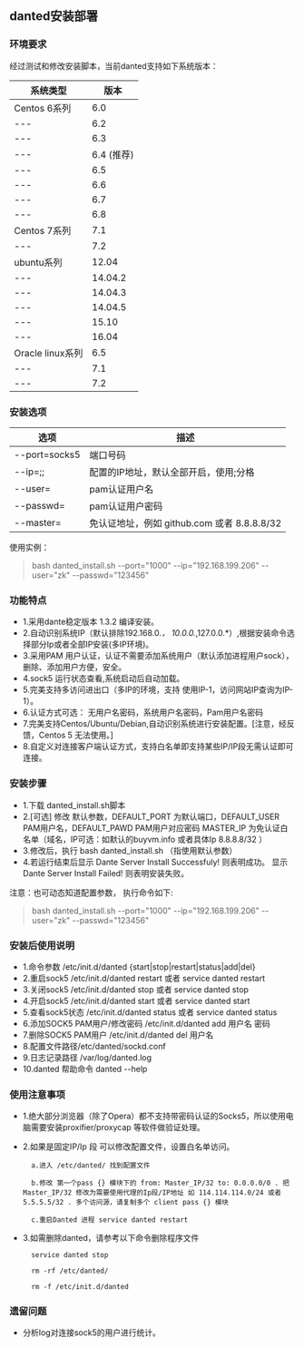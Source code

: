 ## danted安装部署
### 环境要求
经过测试和修改安装脚本，当前danted支持如下系统版本：

系统类型 | 版本
---|---
Centos 6系列 | 6.0
---| 6.2
---| 6.3
---| 6.4 (推荐)
---| 6.5
---| 6.6
---| 6.7
---| 6.8
Centos 7系列 | 7.1
---| 7.2
ubuntu系列	| 12.04
---| 14.04.2
---| 14.04.3
---| 14.04.5
---| 15.10
---| 16.04
Oracle linux系列	| 6.5
---| 7.1
---| 7.2

### 安装选项

选项 | 描述
---|---
--port=socks5 | 端口号码
--ip=;;	| 配置的IP地址，默认全部开启，使用;分格
--user=	| pam认证用户名
--passwd= | pam认证用户密码
--master= | 免认证地址，例如 github.com 或者 8.8.8.8/32

使用实例：
>bash danted_install.sh --port="1000" --ip="192.168.199.206" --user="zk" --passwd="123456"

### 功能特点
- 1.采用dante稳定版本 1.3.2 编译安装。
- 2.自动识别系统IP（默认排除192.168.0.*， 10.0.0.*,127.0.0.*）,根据安装命令选择部分Ip或者全部IP安装(多IP环境)。
- 3.采用PAM 用户认证，认证不需要添加系统用户（默认添加进程用户sock），删除、添加用户方便，安全。
- 4.sock5 运行状态查看,系统启动后自动加载。
- 5.完美支持多访问进出口（多IP的环境，支持 使用IP-1，访问网站IP查询为IP-1）。
- 6.认证方式可选： 无用户名密码，系统用户名密码，Pam用户名密码
- 7.完美支持Centos/Ubuntu/Debian,自动识别系统进行安装配置。[注意，经反馈，Centos 5 无法使用。]
- 8.自定义对连接客户端认证方式，支持白名单即支持某些IP/IP段无需认证即可连接。

### 安装步骤
- 1.下载 danted_install.sh脚本
- 2.[可选] 修改 默认参数，DEFAULT_PORT 为默认端口，DEFAULT_USER PAM用户名，DEFAULT_PAWD PAM用户对应密码 MASTER_IP 为免认证白名单（域名，IP可选：如默认的buyvm.info 或者具体Ip 8.8.8.8/32 ）
- 3.修改后，执行 bash danted_install.sh （指使用默认参数）
- 4.若运行结束后显示 Dante Server Install Successfuly! 则表明成功。
显示 Dante Server Install Failed! 则表明安装失败。

注意：也可动态知道配置参数， 执行命令如下:
>bash danted_install.sh --port="1000" --ip="192.168.199.206" --user="zk" --passwd="123456"

### 安装后使用说明
- 1.命令参数 /etc/init.d/danted {start|stop|restart|status|add|del}
- 2.重启sock5 /etc/init.d/danted restart 或者 service danted restart
- 3.关闭sock5 /etc/init.d/danted stop 或者 service danted stop
- 4.开启sock5 /etc/init.d/danted start 或者 service danted start
- 5.查看sock5状态 /etc/init.d/danted status 或者 service danted status
- 6.添加SOCK5 PAM用户/修改密码 /etc/init.d/danted add 用户名 密码
- 7.删除SOCK5 PAM用户 /etc/init.d/danted del 用户名
- 8.配置文件路径/etc/danted/sockd.conf
- 9.日志记录路径 /var/log/danted.log
- 10.danted 帮助命令 danted --help

### 使用注意事项
- 1.绝大部分浏览器（除了Opera）都不支持带密码认证的Socks5，所以使用电脑需要安装proxifier/proxycap 等软件做验证处理。
- 2.如果是固定IP/Ip 段 可以修改配置文件，设置白名单访问。

        a.进入 /etc/danted/ 找到配置文件

        b.修改 第一个pass {} 模块下的 from: Master_IP/32 to: 0.0.0.0/0 . 把 Master_IP/32 修改为需要使用代理的Ip段/IP地址 如 114.114.114.0/24 或者 5.5.5.5/32 . 多个访问源，请复制多个 client pass {} 模块

        c.重启Danted 进程 service danted restart
- 3.如需删除danted，请参考以下命令删除程序文件

        service danted stop

        rm -rf /etc/danted/

        rm -f /etc/init.d/danted

### 遗留问题
- 分析log对连接sock5的用户进行统计。

